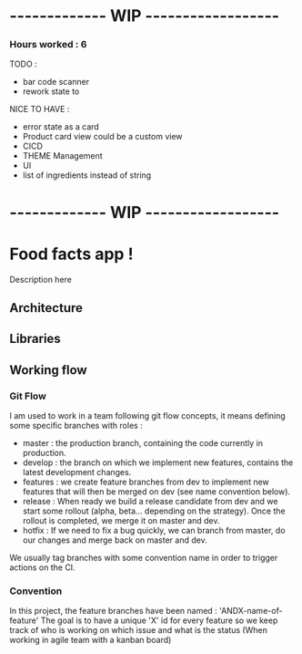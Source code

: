 # ------------- WIP ------------------
### Hours worked : 6

TODO :
- bar code scanner
- rework state to 

NICE TO HAVE :
- error state as a card
- Product card view could be a custom view
- CICD
- THEME Management
- UI
- list of ingredients instead of string

# ------------- WIP ------------------

# Food facts app !

Description here

## Architecture
## Libraries


## Working flow
### Git Flow
I am used to work in a team following git flow concepts, it means defining some specific branches with roles :
- master : the production branch, containing the code currently in production.
- develop : the branch on which we implement new features, contains the latest development changes.
- features : we create feature branches from dev to implement new features that will then be merged on dev (see name convention below).
- release : When ready we build a release candidate from dev and we start some rollout (alpha, beta... depending on the strategy). Once the rollout is completed, we merge it on master and dev.
- hotfix : If we need to fix a bug quickly, we can branch from master, do our changes and merge back on master and dev.

We usually tag branches with some convention name in order to trigger actions on the CI.

### Convention
In this project, the feature branches have been named : 'ANDX-name-of-feature'
The goal is to have a unique 'X' id for every feature so we keep track of who is working on which issue and what is the status (When working in agile team with a kanban board)

